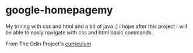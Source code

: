 # google-homepagemy

My trining with css and html and a bit of java ;]
i hope after this project i will be able to easly navigate with css and html basic commands




From The Odin Project's [curriculum](http://www.theodinproject.com/web-development-101/html-css)
